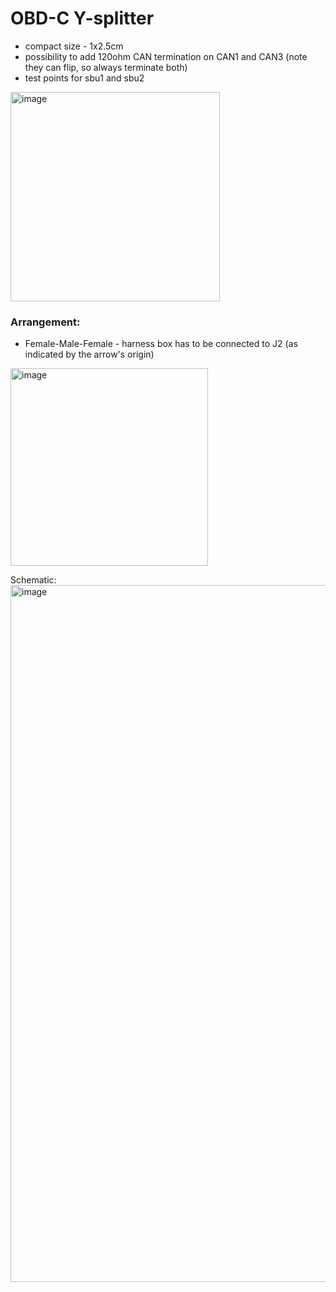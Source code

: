 # OBD-C Y-splitter
- compact size - 1x2.5cm
- possibility to add 120ohm CAN termination on CAN1 and CAN3 (note they can flip, so always terminate both)
- test points for sbu1 and sbu2

<img height="335" alt="image" src="https://github.com/user-attachments/assets/40ff0258-e3c4-4ecf-bc39-bc6a9f7eeb69" />


### Arrangement:
- Female-Male-Female - harness box has to be connected to J2 (as indicated by the arrow's origin)

<img height="316" alt="image" src="https://github.com/user-attachments/assets/2d37cd54-6173-48c4-9f35-3ad7b4ed08e1" />


Schematic:
<img width="1605" height="1115" alt="image" src="https://github.com/user-attachments/assets/84daa962-55a4-4b09-86f3-552232310e00" />
